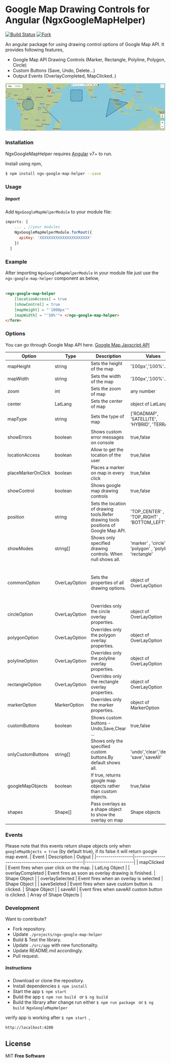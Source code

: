 # Google Map Drawing Controls for Angular (NgxGoogleMapHelper)

[![Build Status](https://travis-ci.org/imanshu15/ngx-google-map-helper.svg?branch=master)](https://travis-ci.org/imanshu15/ngx-google-map-helper) [![Fork](https://img.shields.io/github/forks/imanshu15/ngx-google-map-helper.svg?label=Forks&style=social)](https://github.com/imanshu15/ngx-google-map-helper)

An angular package for using drawing control options of Google Map API. It provides following features,

  - Google Map API Drawing Controls (Marker, Rectangle, Polyline, Polygon, Circle)
  - Custom Buttons (Save, Undo, Delete...)
  - Output Events (OverlayCompleted, MapClicked..)

![](assets/map-helper.png)

### Installation

NgxGoogleMapHelper requires [Angular](https://angular.io/) v7+ to run.

Install using npm,
```sh
$ npm install ngx-google-map-helper --save
```

### Usage

##### Import

Add ```NgxGoogleMapHelperModule``` to your module file:

```javascript
imports: [
    ... , //your modules
    NgxGoogleMapHelperModule.forRoot({
      apiKey: 'XXXXXXXXXXXXXXXXXXXXXX'
    })
  ]
```

### Example

After importing ```NgxGoogleMapHelperModule``` in your module file just use the ```ngx-google-map-helper``` component as below,
```html

<ngx-google-map-helper 
    [locationAccess] = true 
    [showControl] = true 
    [mapHeight] = "'1000px'" 
    [mapWidth] = "'50%'"> </ngx-google-map-helper>
</form>

```

### Options

You can go through Google Map API here. [Google Map Javscript API](https://developers.google.com/maps/documentation/javascript/overlays)

| Option | Type | Description                     | Values | Default |
|--------------------|---------------|-------------------------------------------------------------------------------------|------------------------------------------------------------|---------------------------------------------------------------------------------------------------------------------------------------|
| mapHeight | string | Sets the height of the map | '100px','100%'... | '500px' |
| mapWidth | string | Sets the width of the map | '100px','100%'... | '100%' |
| zoom | int | Sets the zoom of map | any number | 10 |
| center | LatLang | Sets the center of map | object of LatLang | {lat: -34.397, lng: 150.644} |
| mapType | string | Sets the type of map | ['ROADMAP', 'SATELLITE',  'HYBRID', 'TERRAIN'] | 'ROADMAP' |
| showErrors | boolean | Shows custom error messages on console | true,false | true |
| locationAccess | boolean | Allow to get the location of the user | true,false | true |
| placeMarkerOnClick | boolean | Places a marker on map in every click | true,false | false |
| showControl | boolean | Shows google map drawing controls | true,false | true |
| position | string | Sets the location of drawing tools.Refer drawing tools positions of Google Map API. | 'TOP_CENTER' , 'TOP_RIGHT' , 'BOTTOM_LEFT',... | 'TOP_CENTER' |
| showModes | string[] | Shows only specified drawing controls. When null shows all. | 'marker' , 'circle' , 'polygon' , 'polyline' , 'rectangle' | All |
| commonOption | OverLayOption | Sets the properties of all drawing options. | object of OverLayOption | {fillColor:'#005696' ,fillOpacity:0.2, strokeColor:'#005696' ,strokeWeight:3, clickable:true, editable:true, draggable:true,zIndex:1} |
| circleOption | OverLayOption | Overrides only the circle overlay properties. | object of OverLayOption | same as common option default |
| polygonOption | OverLayOption | Overrides only the polygon overlay properties. | object of OverLayOption | same as common option default |
| polylineOption | OverLayOption | Overrides only the polyline overlay properties. | object of OverLayOption | same as common option default |
| rectangleOption | OverLayOption | Overrides only the rectangle overlay properties. | object of OverLayOption | same as common option default |
| markerOption | MarkerOption | Overrides only the marker properties. | object of MarkerOption | {animation: 'DROP',draggable: true,title: '',icon: null} |
| customButtons | boolean | Shows custom buttons - Undo,Save,Clear ... | true,false | true |
| onlyCustomButtons | string[] | Shows only the specified custom buttons.By default shows all. | 'undo','clear','delete', 'save','saveAll' | All |
| googleMapObjects | boolean | If true, returns google map objects rather than custom objects. | true,false | false |
| shapes | Shape[] | Pass overlays as a shape object to show the overlay on map | Shape objects | [] |

### Events

Please note that this events return shape objects only when ```googleMapObjects = true``` (by default true), if its false it will return google map event.
| Event | Description | Output |
|------------------|-----------------------------------------------------|------------------------|
| mapClicked | Event fires when user click on the map. | LatLng Object |
| overlayCompleted | Event fires as soon as overlay drawing is finished. | Shape Object |
| overlaySelected | Event fires when an overlay is selected | Shape Object |
| saveSeleted | Event fires when save custom button is clicked. | Shape Object |
| saveAll | Event fires when saveAll custom button is clicked. | Array of Shape Objects |

### Development

Want to contribute?
- Fork repository.
- Update ```./projects/ngx-google-map-helper```
- Build & Test the library.
- Update ```./src/app``` with new functionality.
- Update README.md accordingly.
- Pull request.

##### Instructions
- Download or clone the repository.
- Install dependencies ```$ npm install ```
- Start the app  ```$ npm start ```
- Build the app ```$ npm run build ``` or ```$ ng build ```
- Build the library after change run either ```$ npm run package ``` or ```$ ng build NgxGoogleMapHelper ``` 

verify app is working after ```$ npm start ```, 
```sh
http://localhost:4200
```


License
----
MIT
**Free Software**


 
